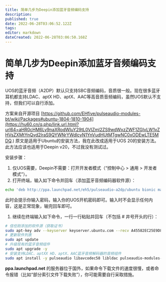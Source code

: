 ```yaml
---
title: 简单几步为Deepin添加蓝牙音频编码支持
description: 
published: true
date: 2022-06-28T03:06:52.122Z
tags: 
editor: markdown
dateCreated: 2022-06-28T03:06:50.168Z
---
```


# 简单几步为Deepin添加蓝牙音频编码支持
UOS的蓝牙音频（A2DP）默认只支持SBC音频编码，音质很一般。现在很多蓝牙耳机都支持LDAC、aptX HD、aptX、AAC等高音质音频编码，虽然UOS默认不支持，但我们可以自行添加。

方案来自开源项目 [https://github.com/EHfive/pulseaudio-modules-bt/wiki/Packages#ubuntu-1804-1810-1904](https://hu60.cn/q.php/link.url.html?url64=aHR0cHM6Ly9naXRodWIuY29tL0VIZml2ZS9wdWxzZWF1ZGlvLW1vZHVsZXMtYnQvd2lraS9QYWNrYWdlcyN1YnVudHUtMTgwNC0xODEwLTE5MDQ.)
原文是适用于Ubuntu的安装方法，我在此改成适用于UOS 20的安装方法。此方法应该也适用于Deepin v20，不过我没有测试过。

安装步骤：

1. 仅UOS需要，Deepin不需要：打开开发者模式（“控制中心 > 通用 > 开发者模式”）。
2. 打开终端，输入如下命令并回车（添加蓝牙音频编码器软件源）：

```bash
echo 'deb http://ppa.launchpad.net/eh5/pulseaudio-a2dp/ubuntu bionic main' | sudo tee /etc/apt/sources.list.d/pulseaudio-a2dp.list
```

此时会提示你输入密码，输入你的UOS开机密码即可。输入时不会显示任何内容，这是正常现象，输完回车即可。

1. 继续在终端输入如下命令，一行一行粘贴并回车（不包括 # 井号开头的行）：

```bash
# 信任刚添加的软件源（获取证书）
sudo apt-key adv --keyserver keyserver.ubuntu.com --recv A45582EC25E9D8E6
# 更新软件列表
sudo apt update
# 升级现有的蓝牙音频组件
sudo apt upgrade -y
# 安装支持LDAC、aptXX HD、aptX、AAC蓝牙音频解码器的音频组件
sudo apt install -y pulseaudio libavcodec58 libldac pulseaudio-modules-bt pavucontrol
```

**ppa.launchpad.net** 的服务器位于国外，如果命令下载文件的速度很慢，或者命令报错（比如“部分索引文件下载失败”），你可能需要自行采取措施。